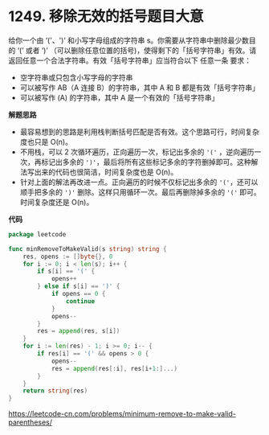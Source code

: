 # 1249. 移除无效的括号**题目大意**

给你一个由 ‘('、')’ 和小写字母组成的字符串 s。你需要从字符串中删除最少数目的 ‘(’ 或者 ‘)’ （可以删除任意位置的括号)，使得剩下的「括号字符串」有效。请返回任意一个合法字符串。有效「括号字符串」应当符合以下 任意一条 要求：

- 空字符串或只包含小写字母的字符串
- 可以被写作 AB（A 连接 B）的字符串，其中 A 和 B 都是有效「括号字符串」
- 可以被写作 (A) 的字符串，其中 A 是一个有效的「括号字符串」

**解题思路**

- 最容易想到的思路是利用栈判断括号匹配是否有效。这个思路可行，时间复杂度也只是 O(n)。
- 不用栈，可以 2 次循环遍历，正向遍历一次，标记出多余的 `'('` ，逆向遍历一次，再标记出多余的 `')'`，最后将所有这些标记多余的字符删掉即可。这种解法写出来的代码也很简洁，时间复杂度也是 O(n)。
- 针对上面的解法再改进一点。正向遍历的时候不仅标记出多余的 `'('`，还可以顺手把多余的 `')'` 删除。这样只用循环一次。最后再删除掉多余的 `'('` 即可。时间复杂度还是 O(n)。

**代码**

```go
package leetcode

func minRemoveToMakeValid(s string) string {
	res, opens := []byte{}, 0
	for i := 0; i < len(s); i++ {
		if s[i] == '(' {
			opens++
		} else if s[i] == ')' {
			if opens == 0 {
				continue
			}
			opens--
		}
		res = append(res, s[i])
	}
	for i := len(res) - 1; i >= 0; i-- {
		if res[i] == '(' && opens > 0 {
			opens--
			res = append(res[:i], res[i+1:]...)
		}
	}
	return string(res)
}
```

https://leetcode-cn.com/problems/minimum-remove-to-make-valid-parentheses/